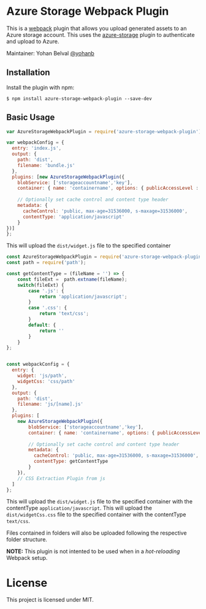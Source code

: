 Azure Storage Webpack Plugin
===================

This is a [webpack](http://webpack.github.io/) plugin that allows you upload generated assets to an Azure storage account. 
This uses the [azure-storage](https://www.npmjs.com/package/azure-storage) plugin to authenticate and upload to Azure.

Maintainer: Yohan Belval [@yohanb](https://github.com/yohanb)

Installation
------------
Install the plugin with npm:
```shell
$ npm install azure-storage-webpack-plugin --save-dev
```
 
Basic Usage
-----------

```javascript
var AzureStorageWebpackPlugin = require('azure-storage-webpack-plugin');

var webpackConfig = {
  entry: 'index.js',
  output: {
    path: 'dist',
    filename: 'bundle.js'
  },
  plugins: [new AzureStorageWebpackPlugin({
    blobService: ['storageaccountname','key'],
    container: { name: 'containername', options: { publicAccessLevel : 'blob' }},
    
    // Optionally set cache control and content type header
    metadata: {
      cacheControl: 'public, max-age=31536000, s-maxage=31536000',
      contentType: 'application/javascript'
    }
})]
};
```

This will upload the `dist/widget.js` file to the specified container

```javascript
const AzureStorageWebpackPlugin = require('azure-storage-webpack-plugin');
const path = require('path');

const getContentType = (fileName = '') => {
    const fileExt =  path.extname(fileName);
    switch(fileExt) {
        case '.js': {
            return 'application/javascript';
        }
        case '.css': {
            return 'text/css';
        }
        default: {
            return ''
        }
    }
};


const webpackConfig = {
  entry: {
    widget: 'js/path',
    widgetCss: 'css/path'
  },
  output: {
    path: 'dist',
    filename: 'js/[name].js'
  },
  plugins: [
    new AzureStorageWebpackPlugin({
        blobService: ['storageaccountname','key'],
        container: { name: 'containername', options: { publicAccessLevel : 'blob' }},
        
        // Optionally set cache control and content type header
        metadata: {
          cacheControl: 'public, max-age=31536000, s-maxage=31536000',
          contentType: getContentType
        }
    }),
    // CSS Extraction Plugin from js
  ]
};
```

This will upload the `dist/widget.js` file to the specified container with the contentType `application/javascript`.
This will upload the `dist/widgetCss.css` file to the specified container with the contentType `text/css`.

Files contained in folders will also be uploaded following the respective folder structure.  

**NOTE:** This plugin is not intented to be used when in a _hot-reloading_ Webpack setup.

# License

This project is licensed under MIT.
